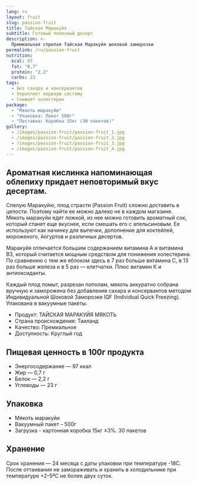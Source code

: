 ```yaml
---
lang: ru
layout: fruit
slug: passion-fruit
title: Тайская Маракуйя
subtitle: Готовый полезный десерт
description: >-
  Премиальная спрелая Тайская Маракуйя шоковой заморозки
permalink: /ru/passion-fruit
nutrition:
  kcal: 97
  fat: "0,7"
  protein: "2,2"
  carbs: 23
tags:
  - Без сахара и консервантов
  - Укрепляет нервную систему
  - Снижает холестерин
package:
  - "Мякоть маракуйи"
  - "Упаковка: Пакет 500г"
  - "Поставка: Коробка 15кг (30 пакетов)"
gallery:
  - /images/passion-fruit/passion-fruit_1.jpg
  - /images/passion-fruit/passion-fruit_2.jpg
  - /images/passion-fruit/passion-fruit_3.jpg
  - /images/passion-fruit/passion-fruit_4.jpg
---
```


## Ароматная кислинка напоминающая облепиху придает неповторимый вкус десертам.

Спелую Маракуйю, плод страсти (Passion Fruit) сложно доставить в целости.
Поэтому найти ее можно далеко не в каждом магазине. Мякоть маракуйи едят
ложкой, из нее можно готовить ароматный сок, который станет еще вкуснее, если
смешать его с апельсиновым. Ее используют как начинку для выпечки, дополнение
для коктейлей, мороженого, йогуртов и различных десертов.

Маракуйя отличается большим содержанием витамина А и витамина B3, который
считается мощным средством для понижения холестерина. По сравнению с тем же
яблоком здесь в 7 раз больше витамина С, в 13 раз больше железа и в 5 раз —
клетчатки. Плюс витамин К и антиоксиданты.

Каждый плод помыт, разрезан пополам, мякоть аккуратно собрана вручную и
заморожена без добавления сахара и консервантов методом Индивидуальной Шоковой
Заморозки IQF (Individual Quick Freezing). Упакована в вакуумные пакеты.

* Продукт: ТАЙСКАЯ МАРАКУЙЯ МЯКОТЬ
* Страна происхождения: Таиланд
* Качество: Премиальное
* Доступность: Круглый год

## Пищевая ценность в 100г продукта

* Энергосодержание — 97 ккал
* Жир — 0,7 г
* Белок — 2,2 г
* Углеводы — 23 г

## Упаковка

* Мякоть маракуйи
* Вакуумный пакет – 500г
* Загрузка - картонная коробка 15кг ±3%. 30 пакетов

## Хранение

Срок хранения — 24 месяца с даты упаковки при температуре -18С. После
оттаивания не замораживать и хранить в холодильнике при температуре +2–5ªС не
более двух суток.

